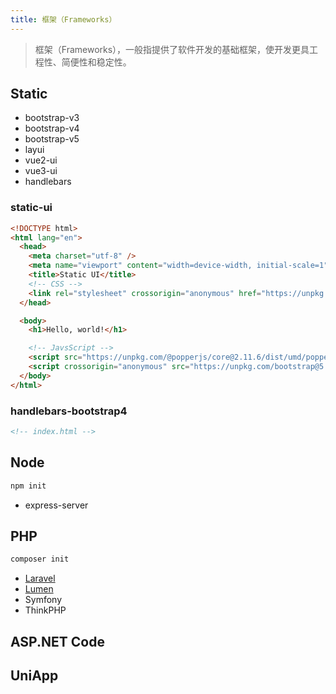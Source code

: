 ```yaml
---
title: 框架（Frameworks）
---
```

> 框架（Frameworks），一般指提供了软件开发的基础框架，使开发更具工程性、简便性和稳定性。

## Static

- bootstrap-v3
- bootstrap-v4
- bootstrap-v5
- layui
- vue2-ui
- vue3-ui
- handlebars

### static-ui

```html
<!DOCTYPE html>
<html lang="en">
  <head>
    <meta charset="utf-8" />
    <meta name="viewport" content="width=device-width, initial-scale=1" />
    <title>Static UI</title>
    <!-- CSS -->
    <link rel="stylesheet" crossorigin="anonymous" href="https://unpkg.com/bootstrap@5.3.0-alpha1/dist/css/bootstrap.min.css" />
  </head>

  <body>
    <h1>Hello, world!</h1>

    <!-- JavsScript -->
    <script src="https://unpkg.com/@popperjs/core@2.11.6/dist/umd/popper.min.js"></script>
    <script crossorigin="anonymous" src="https://unpkg.com/bootstrap@5.3.0-alpha1/dist/js/bootstrap.bundle.min.js"></script>
  </body>
</html>
```

### handlebars-bootstrap4

```html
<!-- index.html -->
```

## Node

```sh
npm init
```

- express-server

## PHP

```sh
composer init
```

- [Laravel](./300.laravel/)
- [Lumen](./300.lumen/)
- Symfony
- ThinkPHP

## ASP.NET Code

## UniApp
